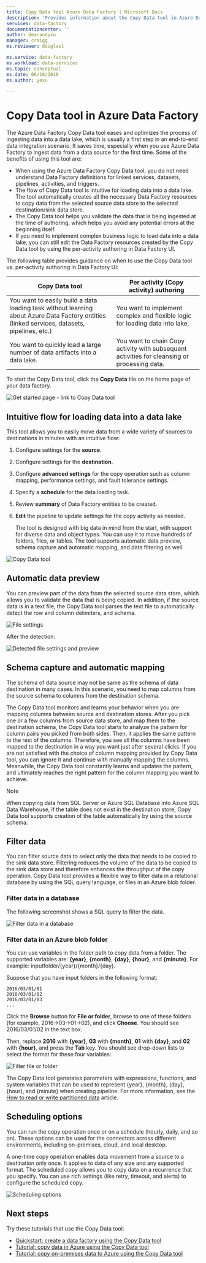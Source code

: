 ```yaml
---
title: Copy Data tool Azure Data Factory | Microsoft Docs
description: 'Provides information about the Copy Data tool in Azure Data Factory UI'
services: data-factory
documentationcenter: ''
author: dearandyxu
manager: craigg
ms.reviewer: douglasl

ms.service: data-factory
ms.workload: data-services
ms.topic: conceptual
ms.date: 06/18/2018
ms.author: yexu

---
```

# Copy Data tool in Azure Data Factory
The Azure Data Factory Copy Data tool eases and optimizes the process of ingesting data into a data lake, which is usually a first step in an end-to-end data integration scenario.  It saves time, especially when you use Azure Data Factory to ingest data from a data source for the first time. Some of the benefits of using this tool are:

- When using the Azure Data Factory Copy Data tool, you do not need understand Data Factory definitions for linked services, datasets, pipelines, activities, and triggers. 
- The flow of Copy Data tool is intuitive for loading data into a data lake. The tool automatically creates all the necessary Data Factory resources to copy data from the selected source data store to the selected destination/sink data store. 
- The Copy Data tool helps you validate the data that is being ingested at the time of authoring, which helps you avoid any potential errors at the beginning itself.
- If you need to implement complex business logic to load data into a data lake, you can still edit the Data Factory resources created by the Copy Data tool by using the per-activity authoring in Data Factory UI. 

The following table provides guidance on when to use the Copy Data tool vs. per-activity authoring in Data Factory UI: 

| Copy Data tool | Per activity (Copy activity) authoring |
| -------------- | -------------------------------------- |
| You want to easily build a data loading task without learning about Azure Data Factory entities (linked services, datasets, pipelines, etc.) | You want to implement complex and flexible logic for loading data into lake. |
| You want to quickly load a large number of data artifacts into a data lake. | You want to chain Copy activity with subsequent activities for cleansing or processing data. |

To start the Copy Data tool, click the **Copy Data** tile on the home page of your data factory.

![Get started page - link to Copy Data tool](./media/copy-data-tool/get-started-page.png)


## Intuitive flow for loading data into a data lake
This tool allows you to easily move data from a wide variety of sources to destinations in minutes with an intuitive flow:  

1. Configure settings for the **source**.
2. Configure settings for the **destination**. 
3. Configure **advanced settings** for the copy operation such as column mapping, performance settings, and fault tolerance settings. 
4. Specify a **schedule** for the data loading task. 
5. Review **summary** of Data Factory entities to be created. 
6. **Edit** the pipeline to update settings for the copy activity as needed. 

   The tool is designed with big data in mind from the start, with support for diverse data and object types. You can use it to move hundreds of folders, files, or tables. The tool supports automatic data preview, schema capture and automatic mapping, and data filtering as well.

![Copy Data tool](./media/copy-data-tool/copy-data-tool.png)

## Automatic data preview
You can preview part of the data from the selected source data store, which allows you to validate the data that is being copied. In addition, if the source data is in a text file, the Copy Data tool parses the text file to automatically detect the row and column delimiters, and schema.

![File settings](./media/copy-data-tool/file-format-settings.png)

After the detection:

![Detected file settings and preview](./media/copy-data-tool/after-detection.png)

## Schema capture and automatic mapping
The schema of data source may not be same as the schema of data destination in many cases. In this scenario, you need to map columns from the source schema to columns from the destination schema.

The Copy Data tool monitors and learns your behavior when you are mapping columns between source and destination stores. After you pick one or a few columns from source data store, and map them to the destination schema, the Copy Data tool starts to analyze the pattern for column pairs you picked from both sides. Then, it applies the same pattern to the rest of the columns. Therefore, you see all the columns have been mapped to the destination in a way you want just after several clicks.  If you are not satisfied with the choice of column mapping provided by Copy Data tool, you can ignore it and continue with manually mapping the columns. Meanwhile, the Copy Data tool constantly learns and updates the pattern, and ultimately reaches the right pattern for the column mapping you want to achieve. 

> [!NOTE]
> When copying data from SQL Server or Azure SQL Database into Azure SQL Data Warehouse, if the table does not exist in the destination store, Copy Data tool supports creation of the table automatically by using the source schema. 

## Filter data
You can filter source data to select only the data that needs to be copied to the sink data store. Filtering reduces the volume of the data to be copied to the sink data store and therefore enhances the throughput of the copy operation. Copy Data tool provides a flexible way to filter data in a relational database by using the SQL query language, or files in an Azure blob folder. 

### Filter data in a database
The following screenshot shows a SQL query to filter the data.

![Filter data in a database](./media/copy-data-tool/filter-data-in-database.png)

### Filter data in an Azure blob folder
You can use variables in the folder path to copy data from a folder. The supported variables are: **{year}**, **{month}**, **{day}**, **{hour}**, and **{minute}**. For example: inputfolder/{year}/{month}/{day}. 

Suppose that you have input folders in the following format: 

```
2016/03/01/01
2016/03/01/02
2016/03/01/03
...
```

Click the **Browse** button for **File or folder**, browse to one of these folders (for example, 2016->03->01->02), and click **Choose**. You should see 2016/03/01/02 in the text box. 

Then, replace **2016** with **{year}**, **03** with **{month}**, **01** with **{day}**, and **02** with **{hour}**, and press the **Tab** key. You should see drop-down lists to select the format for these four variables:

![Filter file or folder](./media/copy-data-tool/filter-file-or-folder.png)

The Copy Data tool generates parameters with expressions, functions, and system variables that can be used to represent {year}, {month}, {day}, {hour}, and {minute} when creating pipeline. For more information, see the [How to read or write partitioned data](how-to-read-write-partitioned-data.md) article.

## Scheduling options
You can run the copy operation once or on a schedule (hourly, daily, and so on). These options can be used for the connectors across different environments, including on-premises, cloud, and local desktop. 

A one-time copy operation enables data movement from a source to a destination only once. It applies to data of any size and any supported format. The scheduled copy allows you to copy data on a recurrence that you specify. You can use rich settings (like retry, timeout, and alerts) to configure the scheduled copy.

![Scheduling options](./media/copy-data-tool/scheduling-options.png)


## Next steps
Try these tutorials that use the Copy Data tool:

- [Quickstart: create a data factory using the Copy Data tool](quickstart-create-data-factory-copy-data-tool.md)
- [Tutorial: copy data in Azure using the Copy Data tool](tutorial-copy-data-tool.md) 
- [Tutorial: copy on-premises data to Azure using the Copy Data tool](tutorial-hybrid-copy-data-tool.md)
